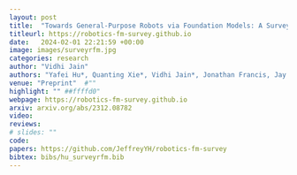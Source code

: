 ```yaml
---
layout: post
title:  "Towards General-Purpose Robots via Foundation Models: A Survey and Meta-Analysis"
titleurl: https://robotics-fm-survey.github.io
date:   2024-02-01 22:21:59 +00:00
image: images/surveyrfm.jpg
categories: research
author: "Vidhi Jain"
authors: "Yafei Hu*, Quanting Xie*, Vidhi Jain*, Jonathan Francis, Jay Patrikar, Nikhil Keetha, Seungchan Kim, Yaqi Xie, Tianyi Zhang, Shibo Zhao, Yu Quan Chong, Chen Wang, Katia Sycara, Matthew Johnson-Roberson, Dhruv Batra, Xiaolong Wang, Sebastian Scherer, Zsolt Kira, Fei Xia, Yonatan Bisk."
venue: "Preprint"  #""
highlight: "" ##ffffd0"    
webpage: https://robotics-fm-survey.github.io
arxiv: arxiv.org/abs/2312.08782
video: 
reviews: 
# slides: ""
code: 
papers: https://github.com/JeffreyYH/robotics-fm-survey
bibtex: bibs/hu_surveyrfm.bib
---
```

